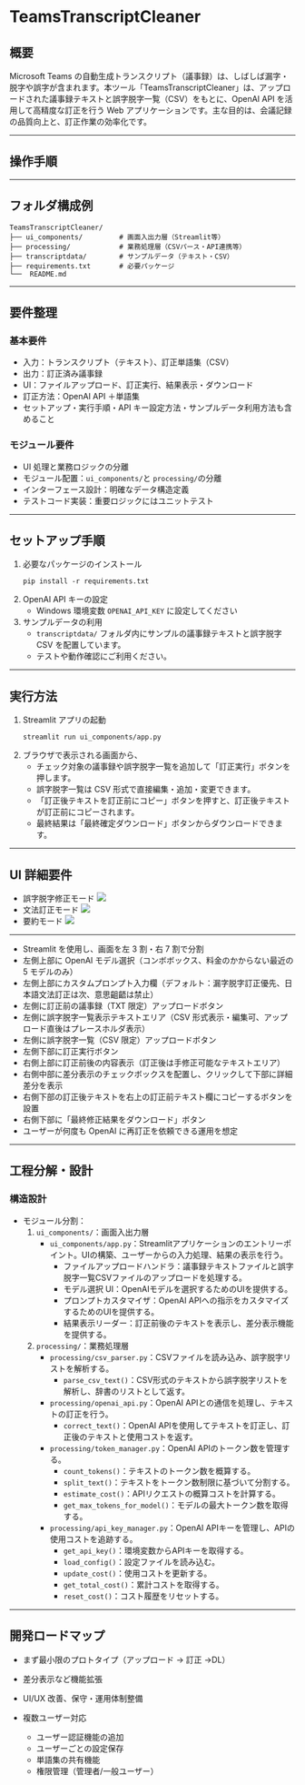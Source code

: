 # TeamsTranscriptCleaner

## 概要

Microsoft Teams の自動生成トランスクリプト（議事録）は、しばしば漏字・脱字や誤字が含まれます。本ツール「TeamsTranscriptCleaner」は、アップロードされた議事録テキストと誤字脱字一覧（CSV）をもとに、OpenAI API を活用して高精度な訂正を行う Web アプリケーションです。主な目的は、会議記録の品質向上と、訂正作業の効率化です。

---

## 操作手順

---

## フォルダ構成例

```
TeamsTranscriptCleaner/
├── ui_components/         # 画面入出力層（Streamlit等）
├── processing/            # 業務処理層（CSVパース・API連携等）
├── transcriptdata/        # サンプルデータ（テキスト・CSV）
├── requirements.txt       # 必要パッケージ
└──  README.md
```

---

## 要件整理

### 基本要件

- 入力：トランスクリプト（テキスト）、訂正単語集（CSV）
- 出力：訂正済み議事録
- UI：ファイルアップロード、訂正実行、結果表示・ダウンロード
- 訂正方法：OpenAI API ＋単語集
- セットアップ・実行手順・API キー設定方法・サンプルデータ利用方法も含めること

### モジュール要件

- UI 処理と業務ロジックの分離
- モジュール配置：`ui_components/`と `processing/`の分離
- インターフェース設計：明確なデータ構造定義
- テストコード実装：重要ロジックにはユニットテスト

---

## セットアップ手順

1. 必要なパッケージのインストール
   ```
   pip install -r requirements.txt
   ```
2. OpenAI API キーの設定
   - Windows 環境変数 `OPENAI_API_KEY` に設定してください
3. サンプルデータの利用
   - `transcriptdata/` フォルダ内にサンプルの議事録テキストと誤字脱字 CSV を配置しています。
   - テストや動作確認にご利用ください。

---

## 実行方法

1. Streamlit アプリの起動
   ```
   streamlit run ui_components/app.py
   ```
2. ブラウザで表示される画面から、
   - チェック対象の議事録や誤字脱字一覧を追加して「訂正実行」ボタンを押します。
   - 誤字脱字一覧は CSV 形式で直接編集・追加・変更できます。
   - 「訂正後テキストを訂正前にコピー」ボタンを押すと、訂正後テキストが訂正前にコピーされます。
   - 最終結果は「最終確定ダウンロード」ボタンからダウンロードできます。

---

## UI 詳細要件
- 誤字脱字修正モード
![](image/image_proofreading.png)
- 文法訂正モード
![](image/image_grammar_check.png)
- 要約モード
![](image/image_summary.png)
---

- Streamlit を使用し、画面を左 3 割・右 7 割で分割
- 左側上部に OpenAI モデル選択（コンボボックス、料金のかからない最近の 5 モデルのみ）
- 左側上部にカスタムプロンプト入力欄（デフォルト：漏字脱字訂正優先、日本語文法訂正は次、意思齟齬は禁止）
- 左側に訂正前の議事録（TXT 限定）アップロードボタン
- 左側に誤字脱字一覧表示テキストエリア（CSV 形式表示・編集可、アップロード直後はプレースホルダ表示）
- 左側に誤字脱字一覧（CSV 限定）アップロードボタン
- 左側下部に訂正実行ボタン
- 右側上部に訂正前後の内容表示（訂正後は手修正可能なテキストエリア）
- 右側中部に差分表示のチェックボックスを配置し、クリックして下部に詳細差分を表示
- 右側下部の訂正後テキストを右上の訂正前テキスト欄にコピーするボタンを設置
- 右側下部に「最終修正結果をダウンロード」ボタン
- ユーザーが何度も OpenAI に再訂正を依頼できる運用を想定

---

## 工程分解・設計

### 構造設計

- モジュール分割：
  1. `ui_components/`：画面入出力層
     - `ui_components/app.py`：Streamlitアプリケーションのエントリーポイント。UIの構築、ユーザーからの入力処理、結果の表示を行う。
        - ファイルアップロードハンドラ：議事録テキストファイルと誤字脱字一覧CSVファイルのアップロードを処理する。
        - モデル選択 UI：OpenAIモデルを選択するためのUIを提供する。
        - プロンプトカスタマイザ：OpenAI APIへの指示をカスタマイズするためのUIを提供する。
        - 結果表示リーダー：訂正前後のテキストを表示し、差分表示機能を提供する。
  2. `processing/`：業務処理層
     - `processing/csv_parser.py`：CSVファイルを読み込み、誤字脱字リストを解析する。
        - `parse_csv_text()`：CSV形式のテキストから誤字脱字リストを解析し、辞書のリストとして返す。
     - `processing/openai_api.py`：OpenAI APIとの通信を処理し、テキストの訂正を行う。
        - `correct_text()`：OpenAI APIを使用してテキストを訂正し、訂正後のテキストと使用コストを返す。
     - `processing/token_manager.py`：OpenAI APIのトークン数を管理する。
        - `count_tokens()`：テキストのトークン数を概算する。
        - `split_text()`：テキストをトークン数制限に基づいて分割する。
        - `estimate_cost()`：APIリクエストの概算コストを計算する。
        - `get_max_tokens_for_model()`：モデルの最大トークン数を取得する。
     - `processing/api_key_manager.py`：OpenAI APIキーを管理し、APIの使用コストを追跡する。
        - `get_api_key()`：環境変数からAPIキーを取得する。
        - `load_config()`：設定ファイルを読み込む。
        - `update_cost()`：使用コストを更新する。
        - `get_total_cost()`：累計コストを取得する。
        - `reset_cost()`：コスト履歴をリセットする。

---

## 開発ロードマップ

- まず最小限のプロトタイプ（アップロード → 訂正 →DL）
- 差分表示など機能拡張
- UI/UX 改善、保守・運用体制整備
- 複数ユーザー対応

  - ユーザー認証機能の追加
  - ユーザーごとの設定保存
  - 単語集の共有機能
  - 権限管理（管理者/一般ユーザー）
